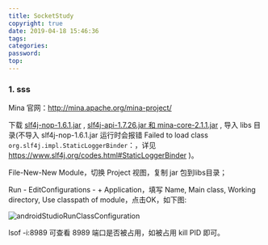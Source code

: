 ```yaml
---
title: SocketStudy
copyright: true
date: 2019-04-18 15:46:36
tags:
categories:
password:
top:
---
```




### 1. sss



Mina 官网：http://mina.apache.org/mina-project/

下载 [slf4j-nop-1.6.1.jar](http://www.java2s.com/Code/Jar/s/Downloadslf4jnop161jar.htm) , [slf4j-api-1.7.26.jar 和 mina-core-2.1.1.jar](http://mina.apache.org/mina-project/) , 导入 libs 目录(不导入 slf4j-nop-1.6.1.jar 运行时会报错 Failed to load class `org.slf4j.impl.StaticLoggerBinder`：，详见 https://www.slf4j.org/codes.html#StaticLoggerBinder )。

File-New-New Module，切换 Project 视图，复制 jar 包到libs目录；

Run - EditConfigurations - + Application，填写 Name, Main class, Working directory, Use classpath of module，点击OK，如下图:

![androidStudioRunClassConfiguration](https://raw.githubusercontent.com/rangerzhou/git_resource/master/blog_resource/2019/androidStudioRunClassConfiguration.png)

lsof -i:8989 可查看 8989 端口是否被占用，如被占用 kill PID 即可。

